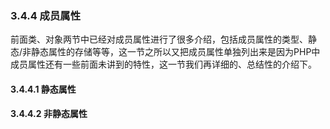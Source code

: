 ### 3.4.4 成员属性
前面类、对象两节中已经对成员属性进行了很多介绍，包括成员属性的类型、静态/非静态属性的存储等等，这一节之所以又把成员属性单独列出来是因为PHP中成员属性还有一些前面未讲到的特性，这一节我们再详细的、总结性的介绍下。

#### 3.4.4.1 静态属性

#### 3.4.4.2 非静态属性
